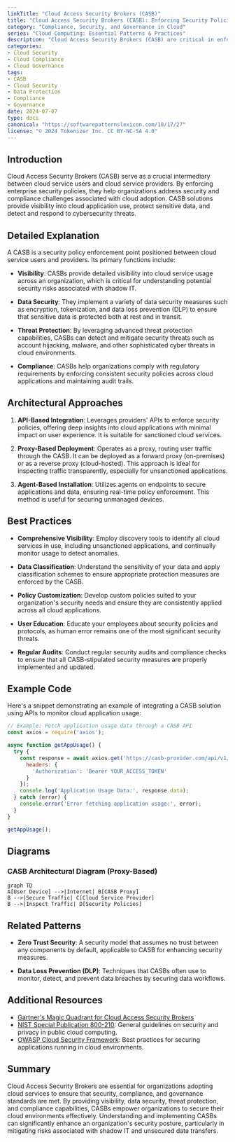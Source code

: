 ```yaml
---
linkTitle: "Cloud Access Security Brokers (CASB)"
title: "Cloud Access Security Brokers (CASB): Enforcing Security Policies Between Cloud Service Users and Providers"
category: "Compliance, Security, and Governance in Cloud"
series: "Cloud Computing: Essential Patterns & Practices"
description: "Cloud Access Security Brokers (CASB) are critical in enforcing security policies between cloud service users and providers, ensuring compliance and data protection in cloud environments."
categories:
- Cloud Security
- Cloud Compliance
- Cloud Governance
tags:
- CASB
- Cloud Security
- Data Protection
- Compliance
- Governance
date: 2024-07-07
type: docs
canonical: "https://softwarepatternslexicon.com/18/17/27"
license: "© 2024 Tokenizer Inc. CC BY-NC-SA 4.0"
---
```


## Introduction

Cloud Access Security Brokers (CASB) serve as a crucial intermediary between cloud service users and cloud service providers. By enforcing enterprise security policies, they help organizations address security and compliance challenges associated with cloud adoption. CASB solutions provide visibility into cloud application use, protect sensitive data, and detect and respond to cybersecurity threats.

## Detailed Explanation

A CASB is a security policy enforcement point positioned between cloud service users and providers. Its primary functions include:

- **Visibility**: CASBs provide detailed visibility into cloud service usage across an organization, which is critical for understanding potential security risks associated with shadow IT.

- **Data Security**: They implement a variety of data security measures such as encryption, tokenization, and data loss prevention (DLP) to ensure that sensitive data is protected both at rest and in transit.

- **Threat Protection**: By leveraging advanced threat protection capabilities, CASBs can detect and mitigate security threats such as account hijacking, malware, and other sophisticated cyber threats in cloud environments.

- **Compliance**: CASBs help organizations comply with regulatory requirements by enforcing consistent security policies across cloud applications and maintaining audit trails.

## Architectural Approaches

1. **API-Based Integration**: Leverages providers' APIs to enforce security policies, offering deep insights into cloud applications with minimal impact on user experience. It is suitable for sanctioned cloud services.

2. **Proxy-Based Deployment**: Operates as a proxy, routing user traffic through the CASB. It can be deployed as a forward proxy (on-premises) or as a reverse proxy (cloud-hosted). This approach is ideal for inspecting traffic transparently, especially for unsanctioned applications.

3. **Agent-Based Installation**: Utilizes agents on endpoints to secure applications and data, ensuring real-time policy enforcement. This method is useful for securing unmanaged devices.

## Best Practices

- **Comprehensive Visibility**: Employ discovery tools to identify all cloud services in use, including unsanctioned applications, and continually monitor usage to detect anomalies.

- **Data Classification**: Understand the sensitivity of your data and apply classification schemes to ensure appropriate protection measures are enforced by the CASB.

- **Policy Customization**: Develop custom policies suited to your organization's security needs and ensure they are consistently applied across all cloud applications.

- **User Education**: Educate your employees about security policies and protocols, as human error remains one of the most significant security threats.

- **Regular Audits**: Conduct regular security audits and compliance checks to ensure that all CASB-stipulated security measures are properly implemented and updated.

## Example Code

Here's a snippet demonstrating an example of integrating a CASB solution using APIs to monitor cloud application usage:

```javascript
// Example: Fetch application usage data through a CASB API
const axios = require('axios');

async function getAppUsage() {
  try {
    const response = await axios.get('https://casb-provider.com/api/v1/app-usage', {
      headers: {
        'Authorization': 'Bearer YOUR_ACCESS_TOKEN'
      }
    });
    console.log('Application Usage Data:', response.data);
  } catch (error) {
    console.error('Error fetching application usage:', error);
  }
}

getAppUsage();
```

## Diagrams

### CASB Architectural Diagram (Proxy-Based)

```mermaid
graph TD
A[User Device] -->|Internet| B[CASB Proxy]
B -->|Secure Traffic| C[Cloud Service Provider]
B -->|Inspect Traffic| D[Security Policies]
```

## Related Patterns

- **Zero Trust Security**: A security model that assumes no trust between any components by default, applicable to CASB for enhancing security measures.

- **Data Loss Prevention (DLP)**: Techniques that CASBs often use to monitor, detect, and prevent data breaches by securing data workflows.

## Additional Resources

- [Gartner's Magic Quadrant for Cloud Access Security Brokers](https://www.gartner.com/en/documents/3875460/magic-quadrant-for-cloud-access-security-brokers)
- [NIST Special Publication 800-210](https://nvlpubs.nist.gov/nistpubs/SpecialPublications/NIST.SP.800-210.pdf): General guidelines on security and privacy in public cloud computing.
- [OWASP Cloud Security Framework](https://owasp.org/www-project-cloud-security-framework/): Best practices for securing applications running in cloud environments.

## Summary

Cloud Access Security Brokers are essential for organizations adopting cloud services to ensure that security, compliance, and governance standards are met. By providing visibility, data security, threat protection, and compliance capabilities, CASBs empower organizations to secure their cloud environments effectively. Understanding and implementing CASBs can significantly enhance an organization's security posture, particularly in mitigating risks associated with shadow IT and unsecured data transfers.
